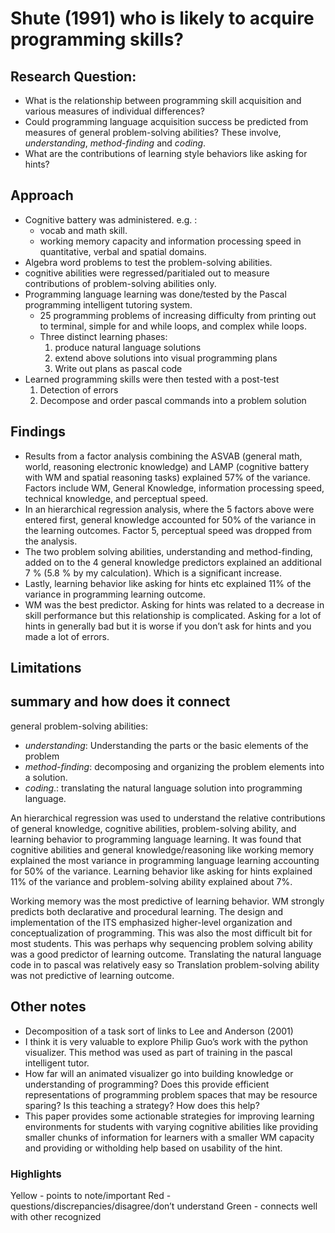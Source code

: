 # Shute (1991) who is likely to acquire programming skills?

## Research Question:
- What is the relationship between programming skill acquisition and various measures of individual differences?
- Could programming language acquisition success be predicted from measures of general problem-solving abilities? These involve, _understanding_, _method-finding_ and _coding_.
- What  are the contributions of learning style behaviors like asking for hints?
## Approach
- Cognitive battery was administered. e.g. :
	-  vocab and math skill. 
	- working memory capacity and information processing speed in quantitative, verbal and spatial domains. 
- Algebra word problems to test the problem-solving abilities. 
- cognitive abilities were regressed/paritialed out to measure contributions of problem-solving abilities only. 
- Programming language learning was done/tested by the Pascal programming intelligent tutoring system. 
	- 25 programming problems of increasing difficulty from printing out to terminal, simple for and while loops, and complex while loops. 
	- Three distinct learning phases: 
		1. produce natural language solutions
		2. extend above solutions into visual programming plans
		3. Write out plans as pascal code
- Learned programming skills were then tested with a post-test
	1. Detection of errors
	2. Decompose and order pascal commands into a problem solution
## Findings
-  Results from a factor analysis combining the ASVAB (general math, world, reasoning electronic knowledge) and LAMP (cognitive battery with WM and spatial  reasoning tasks) explained 57% of the variance. Factors include WM, General Knowledge, information processing speed, technical knowledge, and perceptual speed. 
- In an hierarchical regression analysis, where the 5 factors above were entered first, general knowledge accounted for 50% of the variance in the learning outcomes. Factor 5, perceptual speed was dropped from the analysis. 
- The two problem solving abilities, understanding and method-finding, added on to the 4 general knowledge predictors explained an additional 7 % (5.8 % by my calculation). Which is a significant increase. 
- Lastly, learning behavior like asking for hints etc explained 11% of the variance in programming learning outcome. 
- WM was the best predictor. Asking for hints was related to a decrease in skill performance but this relationship is complicated. Asking for a lot of hints in generally bad but it is worse if you don’t ask for hints and you made a lot of errors. 
## Limitations

## summary and how does it connect
general problem-solving abilities: 
- _understanding_: Understanding the parts or the basic elements of the problem
-  _method-finding_: decomposing and organizing the problem elements into a solution. 
- _coding_.: translating the natural language solution into programming language. 

An hierarchical regression was used to understand the relative contributions of general knowledge, cognitive abilities,  problem-solving ability, and learning behavior  to programming language learning. It was found that cognitive abilities and general knowledge/reasoning like working memory explained the most variance in programming language learning accounting for 50% of the variance. Learning behavior like asking for hints explained 11% of the variance and problem-solving ability explained about 7%. 

Working memory was the most predictive of learning behavior. WM strongly predicts both declarative and procedural learning. 
The design and implementation of the ITS emphasized higher-level organization and conceptualization of programming. This was also the most difficult bit for most students. This was perhaps why sequencing problem solving ability was a good predictor of learning outcome. Translating the natural language code in to pascal was relatively easy so Translation problem-solving ability was not predictive of learning outcome. 

## Other notes
- Decomposition of a task sort of links to Lee and Anderson (2001)
- I think it is very valuable to explore Philip Guo’s work with the python visualizer. This method was used as part of training in the pascal intelligent tutor. 
- How far will an animated visualizer go into building knowledge or understanding of programming? Does this provide efficient representations of programming problem spaces that may be resource sparing? Is this teaching a strategy? How does this help?
- This paper provides some actionable strategies for improving learning environments for students with varying cognitive abilities like providing smaller chunks of information for learners with a smaller WM capacity and providing or witholding help based on usability of the hint.
### Highlights
Yellow - points to note/important 
Red - questions/discrepancies/disagree/don’t understand
Green - connects well with other recognized